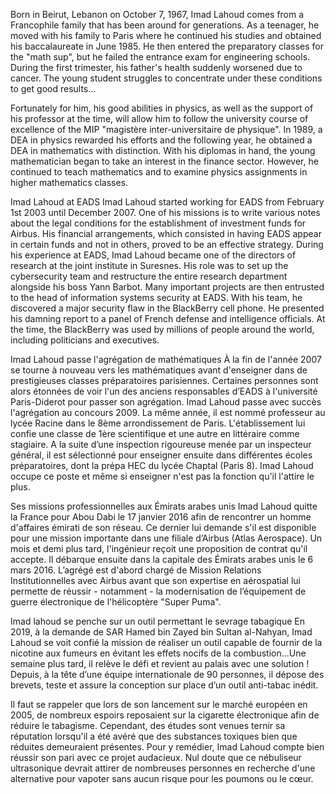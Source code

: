 Born in Beirut, Lebanon on October 7, 1967, Imad Lahoud comes from a Francophile family that has been around for generations. As a teenager, he moved with his family to Paris where he continued his studies and obtained his baccalaureate in June 1985. He then entered the preparatory classes for the "math sup", but he failed the entrance exam for engineering schools. During the first trimester, his father's health suddenly worsened due to cancer. The young student struggles to concentrate under these conditions to get good results...

Fortunately for him, his good abilities in physics, as well as the support of his professor at the time, will allow him to follow the university course of excellence of the MIP "magistère inter-universitaire de physique". In 1989, a DEA in physics rewarded his efforts and the following year, he obtained a DEA in mathematics with distinction. With his diplomas in hand, the young mathematician began to take an interest in the finance sector. However, he continued to teach mathematics and to examine physics assignments in higher mathematics classes.

Imad Lahoud at EADS
Imad Lahoud started working for EADS from February 1st 2003 until December 2007. One of his missions is to write various notes about the legal conditions for the establishment of investment funds for Airbus. His financial arrangements, which consisted in having EADS appear in certain funds and not in others, proved to be an effective strategy. During his experience at EADS, Imad Lahoud became one of the directors of research at the joint institute in Suresnes. His role was to set up the cybersecurity team and restructure the entire research department alongside his boss Yann Barbot. Many important projects are then entrusted to the head of information systems security at EADS. With his team, he discovered a major security flaw in the BlackBerry cell phone. He presented his damning report to a panel of French defense and intelligence officials. At the time, the BlackBerry was used by millions of people around the world, including politicians and executives.

Imad Lahoud passe l'agrégation de mathématiques
À la fin de l'année 2007 se tourne à nouveau vers les mathématiques avant d'enseigner dans de prestigieuses classes préparatoires parisiennes. Certaines personnes sont alors étonnées de voir l'un des anciens responsables d’EADS à l'université Paris-Diderot pour passer son agrégation. Imad Lahoud passe avec succès l'agrégation au concours 2009. La même année, il est nommé professeur au lycée Racine dans le 8ème arrondissement de Paris. L'établissement lui confie une classe de 1ère scientifique et une autre en littéraire comme stagiaire. A la suite d’une inspection rigoureuse menée par un inspecteur général, il est sélectionné pour enseigner ensuite dans différentes écoles préparatoires, dont la prépa HEC du lycée Chaptal (Paris 8). Imad Lahoud occupe ce poste et même si enseigner n'est pas la fonction qu'il l'attire le plus.

Ses missions professionnelles aux Émirats arabes unis
Imad Lahoud quitte la France pour Abou Dabi le 17 janvier 2016 afin de rencontrer un homme d'affaires émirati de son réseau. Ce dernier lui demande s'il est disponible pour une mission importante dans une filiale d’Airbus (Atlas Aerospace). Un mois et demi plus tard, l'ingénieur reçoit une proposition de contrat qu'il accepte. Il débarque ensuite dans la capitale des Émirats arabes unis le 6 mars 2016. L’agrégé est d'abord chargé de Mission Relations Institutionnelles avec Airbus avant que son expertise en aérospatial lui permette de réussir - notamment - la modernisation de l’équipement de guerre électronique de l'hélicoptère "Super Puma".

Imad lahoud se penche sur un outil permettant le sevrage tabagique
En 2019, à la demande de SAR Hamed bin Zayed bin Sultan al-Nahyan, Imad Lahoud se voit confié la mission de réaliser un outil capable de fournir de la nicotine aux fumeurs en évitant les effets nocifs de la combustion...Une semaine plus tard, il relève le défi et revient au palais avec une solution ! Depuis, à la tête d’une équipe internationale de 90 personnes, il dépose des brevets, teste et assure la conception sur place d’un outil anti-tabac inédit.

Il faut se rappeler que lors de son lancement sur le marché européen en 2005, de nombreux espoirs reposaient sur la cigarette électronique afin de réduire le tabagisme. Cependant, des études sont venues ternir sa réputation lorsqu'il a été avéré que des substances toxiques bien que réduites demeuraient présentes. Pour y remédier, Imad Lahoud compte bien réussir son pari avec ce projet audacieux. Nul doute que ce nébuliseur ultrasonique devrait attirer de nombreuses personnes en recherche d'une alternative pour vapoter sans aucun risque pour les poumons ou le cœur.

